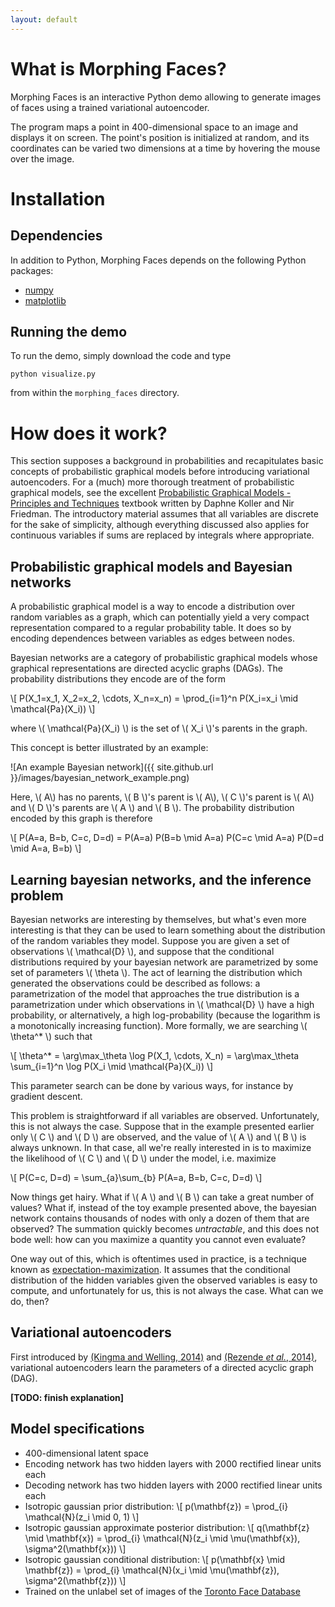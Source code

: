 ```yaml
---
layout: default
---
```


# What is Morphing Faces?

Morphing Faces is an interactive Python demo allowing to generate images of
faces using a trained variational autoencoder.

The program maps a point in 400-dimensional space to an image and displays it on
screen. The point's position is initialized at random, and its coordinates can
be varied two dimensions at a time by hovering the mouse over the image.

# Installation

## Dependencies

In addition to Python, Morphing Faces depends on the following Python packages:

* [numpy](http://www.numpy.org/)
* [matplotlib](http://matplotlib.org/)

## Running the demo

To run the demo, simply download the code and type

```
python visualize.py
```

from within the `morphing_faces` directory.

# How does it work?

This section supposes a background in probabilities and recapitulates basic
concepts of probabilistic graphical models before introducing variational
autoencoders. For a (much) more thorough treatment of probabilistic graphical
models, see the excellent
[Probabilistic Graphical Models - Principles and Techniques](http://pgm.stanford.edu/)
textbook written by Daphne Koller and Nir Friedman. The introductory material
assumes that all variables are discrete for the sake of simplicity, although
everything discussed also applies for continuous variables if sums are replaced
by integrals where appropriate.

## Probabilistic graphical models and Bayesian networks

A probabilistic graphical model is a way to encode a distribution over random
variables as a graph, which can potentially yield a very compact representation
compared to a regular probability table. It does so by encoding dependences
between variables as edges between nodes.

Bayesian networks are a category of probabilistic graphical models whose
graphical representations are directed acyclic graphs (DAGs). The probability
distributions they encode are of the form

\\[
    P(X_1=x_1, X_2=x_2, \\cdots, X_n=x_n) = \\prod_{i=1}^n
        P(X_i=x_i \\mid \\mathcal{Pa}(X_i))
\\]

where \\( \\mathcal{Pa}(X_i) \\) is the set of \\( X_i \\)'s parents in the
graph.

This concept is better illustrated by an example:

![An example Bayesian network]({{ site.github.url }}/images/bayesian_network_example.png)

Here, \\( A\\) has no parents, \\( B \\)'s parent is \\( A\\), \\( C \\)'s
parent is \\( A\\) and \\( D \\)'s parents are \\( A \\) and \\( B \\). The
probability distribution encoded by this graph is therefore

\\[
    P(A=a, B=b, C=c, D=d) = P(A=a) P(B=b \\mid A=a) P(C=c \\mid A=a)
                            P(D=d \\mid A=a, B=b)
\\]

## Learning bayesian networks, and the inference problem

Bayesian networks are interesting by themselves, but what's even more
interesting is that they can be used to learn something about the distribution
of the random variables they model. Suppose you are given a set of observations
\\( \\mathcal{D} \\), and suppose that the conditional distributions required by
your bayesian network are parametrized by some set of parameters
\\( \\theta \\). The act of learning the distribution which generated the
observations could be described as follows: a parametrization of the model that
approaches the true distribution is a parametrization under which observations
in \\( \\mathcal{D} \\) have a high probability, or alternatively, a high
log-probability (because the logarithm is a monotonically increasing function).
More formally, we are searching \\( \\theta^* \\) such that

\\[
    \\theta^* = \\arg\\max\_\\theta \\log P(X\_1, \\cdots, X\_n)
              = \\arg\\max\_\\theta \\sum\_{i=1}^n
                \\log P(X\_i \\mid \\mathcal{Pa}(X\_i))
\\]

This parameter search can be done by various ways, for instance by gradient
descent.

This problem is straightforward if all variables are observed. Unfortunately,
this is not always the case. Suppose that in the example presented earlier only
\\( C \\) and \\( D \\) are observed, and the value of \\( A \\) and \\( B \\)
is always unknown. In that case, all we're really interested in is to maximize
the likelihood of \\( C \\) and \\( D \\) under the model, i.e. maximize

\\[
    P(C=c, D=d) = \\sum\_{a}\\sum\_{b} P(A=a, B=b, C=c, D=d)
\\]

Now things get hairy. What if \\( A \\) and \\( B \\) can take a great number of
values? What if, instead of the toy example presented above, the bayesian
network contains thousands of nodes with only a dozen of them that are observed?
The summation quickly becomes _untractable_, and this does not bode well: how
can you maximize a quantity you cannot even evaluate?

One way out of this, which is oftentimes used in practice, is a technique known
as [expectation-maximization](http://en.wikipedia.org/wiki/Expectation-maximization_algorithm).
It assumes that the conditional distribution of the hidden variables given the
observed variables is easy to compute, and unfortunately for us, this is not
always the case. What can we do, then?

## Variational autoencoders

First introduced by [(Kingma and Welling, 2014)](http://arxiv.org/abs/1312.6114)
and [(Rezende _et al._, 2014)](http://arxiv.org/abs/1401.4082), variational
autoencoders learn the parameters of a directed acyclic graph (DAG).

__[TODO: finish explanation]__

## Model specifications

* 400-dimensional latent space
* Encoding network has two hidden layers with 2000 rectified linear units each
* Decoding network has two hidden layers with 2000 rectified linear units each
* Isotropic gaussian prior distribution:
  \\[
      p(\\mathbf{z}) = \\prod_{i} \\mathcal{N}(z_i \\mid 0, 1)
  \\]
* Isotropic gaussian approximate posterior distribution:
  \\[
      q(\\mathbf{z} \\mid \\mathbf{x}) = \\prod_{i}
          \\mathcal{N}(z_i \\mid \\mu(\\mathbf{x}), \\sigma^2(\\mathbf{x}))
  \\]
* Isotropic gaussian conditional distribution:
  \\[
      p(\\mathbf{x} \\mid \\mathbf{z}) = \\prod_{i}
          \\mathcal{N}(x_i \\mid \\mu(\\mathbf{z}), \\sigma^2(\\mathbf{z}))
  \\]
* Trained on the unlabel set of images of the
  [Toronto Face Database](http://aclab.ca/users/josh/TFD.html)
